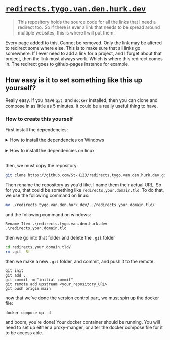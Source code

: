 # [`redirects.tygo.van.den.hurk.dev`](https://redirects.tygo.van.den.hurk.dev/)
> This repository holds the source code for all the links that I need a redirect too. So if there is ever a link that needs to be spread around multiple websites, this is where I will put them. 

Every page added to this, Cannot be removed. Only the link may be altered to redirect some where else. This is to make sure that all links go somewhere. If I ever need to add a link for a project, and I forget about that project, then the link must always work. Which is where this redirect comes in. The redirect goes to github-pages instance for example. 

## How easy is it to set something like this up yourself?
Really easy. If you have `git`, and `docker` installed, then you can clone and compose in as little as 5 minutes. It could be a really useful thing to have.

### How to create this yourself
First install the dependencies:

<details>
    <summary>
        How to install the dependencies on Windows
    </summary>

Install a package manager called `Chocolatey`. See [their install guide](https://chocolatey.org/install) for more information, and make sure that the information is up-to-date.

Run the following command **AS ADMINISTRATOR**:
```PS
Set-ExecutionPolicy Bypass -Scope Process -Force; [System.Net.ServicePointManager]::SecurityProtocol = [System.Net.ServicePointManager]::SecurityProtocol -bor 3072; iex ((New-Object System.Net.WebClient).DownloadString('https://community.chocolatey.org/install.ps1'))

```

Then install git and docker, still logged in as administrator:
```PS
choco install git docker-cli docker-compose docker-desktop -y
```

</details>

<br>

<details>
    <summary>
        How to install the dependencies on linux
    </summary>

Use your package manager to install the package:
```bash
sudo apt install git docker-cli docker-compose docker-desktop -y
```

</details>

<br>

then, we must copy the repository:
```Bash 
git clone https://github.com/St-H123/redirects.tygo.van.den.hurk.dev.git
```

Then rename the repository as you'd like. I name them their actual URL. 
So for you, that could be something like `redirects.your.domain.tld`.
To do that, we use the following command on linux:
```bash
mv ./redirects.tygo.van.den.hurk.dev/ ./redirects.your.domain.tld/
```
and the following command on windows:
```PS
Rename-Item .\redirects.tygo.van.den.hurk.dev .\redirects.your.domain.tld
```

then we go into that folder and delete the `.git` folder
```bash
cd redirects.your.domain.tld/
rm .git -Rf
```

then we make a new `.git` folder, and commit, and push it to the remote.
```
git init
git add .
git commit -m "initial commit"
git remote add upstream <your_repository_URL>
git push origin main
```

now that we've done the version control part, we must spin up the docker file:
```
docker compose up -d
```

and boom, you're done! Your docker container should be running. You will need to set up either a proxy-manger, or alter the docker compose file for it to be access able.